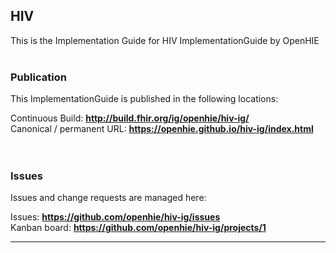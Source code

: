 HIV
---
This is the Implementation Guide for HIV ImplementationGuide by OpenHIE
<br> </br>
###
### Publication
This ImplementationGuide is published in the following locations:

Continuous Build: __http://build.fhir.org/ig/openhie/hiv-ig/__  
Canonical / permanent URL: __https://openhie.github.io/hiv-ig/index.html__  
<br> </br>

### Issues
Issues and change requests are managed here:  

Issues:  __https://github.com/openhie/hiv-ig/issues__  
Kanban board:  __https://github.com/openhie/hiv-ig/projects/1__  

---
 
 
